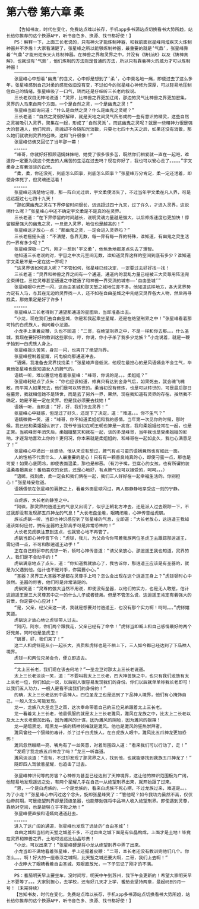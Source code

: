 # 第六卷 第六章 柔
        【告知书友，时代在变化，免费站点难以长存，手机app多书源站点切换看书大势所趋，站长给你推荐的这个换源APP，听书音色多、换源、找书都好使！】
       PS：解释一下，上面三长老说的，只有神火才能炼制神器，和我前面张星峰用炫疾天火炼制神器并不矛盾！大家看清楚了，张星峰之所以能够炼制神器，最重要的就是‘气鼎’，张星峰靠着‘气鼎’才能用炫疾天火炼制神器。在神兽之界和灵界之中，并没有《铸仙诀》以及《铸神真解》，也就没有‘气鼎’，他们炼制的方法则是普通的方法，所以只有靠着神火的威力才可以炼制神器！
       ————————————————
       张星峰心中想着‘幽鬼’的含义，心中却是想到了‘柔’，心中莫名地一痛，即使过去了这么多年，张星峰感到自己对柔的感觉依旧没有变，不过如今的张星峰心神修为深厚，可以轻易地压制住自己的情绪，张星峰吸了一口气，转而还是仔细听三长老的叙说。
       三长老双目无神地说道：“灵界，比神兽之界更加辽阔，那边的灵气比神兽之界更加密集。灵界的人马来自两个方面，一个是自然之灵，一个是幽鬼之灵！”
       张星峰当即询问道：“什么是自然之灵？什么是幽鬼之灵呢？”
       三长老道：“自然之灵很好解释，就是天地之间灵气所形成的一些有意识的精灵，这些自然之灵被吸引入灵界，聚集在一起，形成了‘自然灵派’。而这幽鬼之灵呢？就是一些精神力很是强大的普通人，他们死后，灵魂却不会随阳光消散，只要七七四十九天之后，如果还没有消散，那么她们就收到灵界的召唤，这和飞升很像！”
       张星峰仿佛又回忆了当年那一幕！
       。。。。。。
       “峰哥，你就好好照顾语嫣妹妹吧，她受了很多很多苦，既然你们相爱就一直在一起吧，难道你一定要为我这个死去的人痛苦的生活在过去吗？现在你好了，我也可以安心走了。。。。。”宇文柔身上有着淡淡的白光。
       “柔，柔，你还没死，到底怎么回事，到底怎么回事？”张星峰万分肯定，柔一定还活着，即使身体死了，但灵魂还活着！
       。。。。。。
       张星峰还清楚地记得，那一阵白光过后，宇文柔便消失了，不过当年宇文柔在凡人界，可是远远超过七七四十九天！
       “那如果幽鬼之灵在下界停留时间很长，远远超过四十九天，过了许久，才进入灵界，这说明什么呢？”张星峰心中还不确定宇文柔是不是真的在灵界。
       三长老道：“在下界停留的时间越长，说明灵魂力量越是强大，以后修炼速度也更加快！停留越是强大的幽鬼之灵，一旦进入灵界，地位也是越高的！”
       张星峰这才放心一点：“那幽鬼之灵，一定会进入灵界吗？”
       三长老摇摇头道：“不清楚，各界无数，每一界有每一界的特殊，谁知道，有幽鬼之灵生活的一界有多少呢？”
       张星峰深吸一口气，刚才一想到‘宇文柔’，他焦急地都差点失去了理智。
       他知道三长老说的对，宇宙之中次元空间无数，谁知道灵界这样的空间到底有多少？谁知道宇文柔是不是一定在这一界呢？
       “这灵界该如何进入呢？”不管如何，张星峰已经决定，一定要过去好好找一找！
       三长老道：“灵界和神兽之界之间有一个通道，通道内的混乱力量已经被三大灵尊用阵法完全束缚住，三位灵尊甚至通道之中建造了和神兽一界交流的城市——‘自由圣城’”
       张星峰眼中光芒一闪，这自由圣城和那天堑之城地位差不多。他知道这样地方，各大灵界势力定有人马，与其在无边的灵界找一人，还不如在自由圣城之中先结交灵界各大人物，然后再寻找柔，那效果定是好了许多！
       。。。。。。
       张星峰从三长老得到了通望那通道的星图后，当即准备出去。
       “小龙，现在我们去自由圣城，你是和我起乘坐星耀，还是在绝望刑界之中！”张星峰看着那可怜的白虎族人，询问着小龙道。
       小龙手上拿着皮鞭，头也不回道：“二哥，在绝望刑界之中，不是一样和你去那。。。什么圣城，我现在要好好的教训这些家伙，哼，你说，你小子杀了我多少龙族？”小龙说着，就是一鞭子抽到一白虎族人身上。
       张星峰摇头苦笑，身形一闪，也离开了绝望刑界。
       张星峰控制着星耀，闪电般向那通道冲去。
       “语嫣，我准备去灵界找找柔！”张星峰声音低沉，他现在最担心的是风语嫣会不会生气，毕竟他张星峰也是知道女人的脾气的。
       语嫣一听，难以置信地看着张星峰：“峰哥，你说的是。。。柔姐姐？”
       张星峰轻轻点了点头：“你也应该知道，修真只有达到金身气后，如果死去，就会魂飞魄散，而平常人如果死去，他们是可以转世的。柔当初没有修炼，也是可以转世的，可是最后那日在墓旁，我就相信她不是转世，而是去了另外一界，果然，现在我知道有灵界的存在。虽然我不确定，她是不是一定在灵界。但是我必须要去找她！”
       语嫣一听，当即道：“好，好，我们快去灵界！”
       张星峰心中疑惑，但是过了好久，还是下了决定，道：“难道。。。你不生气？”
       语嫣微微一笑，道：“峰哥，你不知道柔姐姐和我的感情。当年第一次见你的时候，那时候，我已经和柔姐姐认识了，我爷爷当初在明王朝也算是一高官，我和柔姐姐经常在一起，也是正常。当初峰哥年消失后，柔姐姐整天和我在一起，谈的多是峰哥，当年我也是受柔姐姐的影响，才逐渐地喜欢上你的！更何况，你本来就是柔姐姐的，和峰哥在一起如此久，我也心满意足了！”
       张星峰心中涌出一丝感动，他从来没有想过，脾气有点刁蛮的语嫣竟然也有如此一面。
       人的性格不代表什么，人最重要的是心！只有有一颗善良纯真的心，即使刁蛮一点，那也是可爱！如果心底阴冷，即使表面温柔，那也是邪恶。（有刀子嘴，豆腐心的女孩。也有所谓的装温柔毒蝎美女！番茄喜欢的女孩，还是心地好，有点脾气也可以接受的，呵呵。。。）
       “语嫣，找到柔，柔一定会和我们俩在一起，我们三人好好在一起幸福生活的。你别担心！”张星峰安慰道。
       语嫣偎依在张星峰的肩膀之上，看着外面星球闪过，两人都静静地享受这一刻的宁静。
       ————————————
       白虎族，大长老的静室之中。
       “阿砜，那灵界的逍遥王的气息又出现了，似乎正朝北方冲去，还是派人过去跟踪一下，不过我却没有发现那五爪神龙的气息！”大长老盘坐着，眼睛闭着，心神传音给虎砜。
       族长虎砜一听，当即也神识感应到了张星峰的气息，立即道：“大长老放心，这逍遥王我知道该如何应付，拥有圣器的王阶高手可是非常恐怖的！”
       大长老见虎砜注意到这点，也就安心地不再管了。
       虎砜当即心神传音下令：“虎铩，我儿，为父命令你带着我族两位圣虎卫去跟踪那逍遥王，需记得一点，不可和那逍遥王动手！”
       正在自己府邸中的虎铩一听，顿时心神传音道：“请父亲放心，那逍遥王我也知道，灵界的人，我们是不会动手的！”
       虎砜满意地点了点头，道：“你知道我就放心了，我告诉你，那逍遥王应该是有圣器的，就是为父遇到他，估计也不是对手，你需要小心。”
       “圣器？灵界三大圣器不是都在灵尊手上吗？怎么会出现在这个逍遥王身上？”虎铩顿时心中骇然。圣器的厉害，他们可是非常清楚的。
       虎砜笑道：“灵尊的强大当然不用说，即使没有圣器，以他们的实力，也是无人敢惹。估计这逍遥王是三大灵尊其中之一的什么儿子或者徒弟。但是不管怎么说，这逍遥王肯定有着强大的背景，你定要小心应对！”
       “是，父亲，经父亲这一说，我就是想要对付逍遥王，也没有那个实力啊！呵呵。。。”虎铩嬉笑道。
       虎砜这才放心地让虎铩带人过去。
       “阿闪，阿东，你们两个跟我走，父亲已经有了命令！”虎铩当即喊上和自己感情最好的两个好兄弟，同时也是圣虎卫！
       “砜哥，好，我们来了！”
       这二人和虎铩是从小一起长大，资质和虎铩也是不相上下，三人如今都已经达到了下品神人境界。
       虎铩一和两位兄弟会合，便立即追去。
       ———————————
       “太上三长老，我们现在该去何地？”一圣龙卫对那太上三长老说道。
       太上三长老淡淡一笑，道：“不要叫我太上三长老，四大神兽族之中，也只有我们龙族有太上长老一位，你们如此一说，以后别人很容易发现我们的身份。你们以后就单单称我长老即可！以我们五人功力，一般人是看不出我们的身份的！”
       的确，太上三长老达到中品神人。四位圣龙卫也是达到了下品神人境界，他们有心掩饰自己，一般人怎么可能发现。
       龙一，龙族八大圣龙卫之首，这次奉命带着自己的三位兄弟跟着太上三长老。
       龙一看着太上三长老，他最佩服的就是太上三长老濉风，濉风在龙族之中，比太上二长老以及太上大长老更加出名，因为濉风的计谋，因为濉风的阴险，因为濉风的狠辣！
       龙一是暗黑龙，暗黑龙一族的精神领袖就是濉风。他也是濉风的狂热崇拜者。
       濉风曾经一个狠辣的毒计，杀了过千白虎族人。在白虎族人眼中，濉风比五爪神龙更加恐怖！
       濉风忽然眼睛一亮，嘴角有了一丝笑意，对着周围四人道：“看来我们可以行动了，走！”
       “发现了我龙族五爪神龙了吗？”龙三一听喜道。
       濉风淡淡道：“没有，不过却发现了那灵界之人，找到他，也就能够找到我族五爪神龙了！”
       随即四人驾驶着星耀，也追击了过去。
       ——————————
       张星峰神识何等的厉害？心神修为甚至已经达到了天神境界，这让他的神识范围极为广阔，他轻易地发现遥远之处，有两个星耀几乎在自己一从绝望刑界出来，就开始跟了过来。
       “恩，一个是白虎族的，一个是龙族的，看来白虎族不死心啊，不过龙族过来，难道是。。。为了小龙？”张星峰心中闪过这个念头，旋即张星峰笑了：“管他呢？如今我功力虽然不高，仅仅仙帝前期，可是绝望刑界却是顶级圣器，也能够勉强将中品神人收入绝望刑界。即使遇到灵尊，靠绝对空间，也是能够立于不败之地！”
       张星峰便直接和语嫣向通道赶去。
       。。。。。。
       进入了这广阔的通道，张星峰也发现了远处的‘自由圣城’！
       自由之城和当初的天堑之城差不多，不过自由之城下面是有仙晶构成，上面才是土地！毕竟在灵界和神兽之界，土地可远远比仙晶珍贵！
       “小龙，可以出来了！”张星峰硬是将小龙从绝望刑界中弄了出来。
       小龙当即不满地看着张星峰，手上还握着皮鞭：“二哥，本长老还没有教训完他们几个。你怎么。。。啊！好大的一座悬浮之城啊，比天堑之城还要大啊，二哥，我们上去啊！”
       小龙睁大了眼睛看着自由圣城，双眼直放光，一下子忘记了刚才的不满。
       ——————————
       PS：番茄明天早上要坐车，没时间写，明天中午到苏州，我下午会更新的！希望大家明天早上不要等了。。。大家别担心，去学校，还有好几天才上学，番茄会坚持两章，最起码到9月一号！（未完待续）
       【告知书友，时代在变化，免费站点难以长存，手机app多书源站点切换看书大势所趋，站长给你推荐的这个换源APP，听书音色多、换源、找书都好使！】